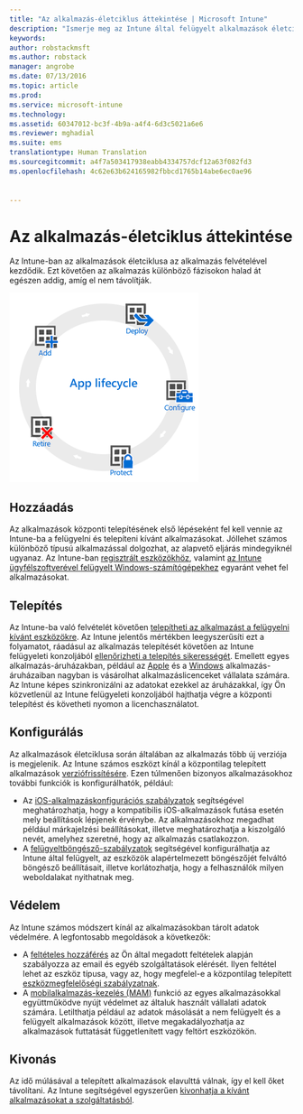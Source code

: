 ```yaml
---
title: "Az alkalmazás-életciklus áttekintése | Microsoft Intune"
description: "Ismerje meg az Intune által felügyelt alkalmazások életciklusát, kezdve a hozzáadásuktól a végső eltávolításukig."
keywords: 
author: robstackmsft
ms.author: robstack
manager: angrobe
ms.date: 07/13/2016
ms.topic: article
ms.prod: 
ms.service: microsoft-intune
ms.technology: 
ms.assetid: 60347012-bc3f-4b9a-a4f4-6d3c5021a6e6
ms.reviewer: mghadial
ms.suite: ems
translationtype: Human Translation
ms.sourcegitcommit: a4f7a503417938eabb4334757dcf12a63f082fd3
ms.openlocfilehash: 4c62e63b624165982fbbcd1765b14abe6ec0ae96


---
```


# Az alkalmazás-életciklus áttekintése

Az Intune-ban az alkalmazások életciklusa az alkalmazás felvételével kezdődik. Ezt követően az alkalmazás különböző fázisokon halad át egészen addig, amíg el nem távolítják.

![Az alkalmazások életciklusa](./media/app-lifecycle.png "the Intune app lifecycle")

## Hozzáadás

Az alkalmazások központi telepítésének első lépéseként fel kell vennie az Intune-ba a felügyelni és telepíteni kívánt alkalmazásokat. Jóllehet számos különböző típusú alkalmazással dolgozhat, az alapvető eljárás mindegyiknél ugyanaz. Az Intune-ban [regisztrált eszközökhöz](add-apps-for-mobile-devices-in-microsoft-intune.md), valamint [az Intune ügyfélszoftverével felügyelt Windows-számítógépekhez](add-apps-for-windows-pcs-in-microsoft-intune.md) egyaránt vehet fel alkalmazásokat.

## Telepítés

Az Intune-ba való felvételét követően [telepítheti az alkalmazást a felügyelni kívánt eszközökre](deploy-apps.md). Az Intune jelentős mértékben leegyszerűsíti ezt a folyamatot, ráadásul az alkalmazás telepítését követően az Intune felügyeleti konzoljából [ellenőrizheti a telepítés sikerességét](monitor-apps-in-microsoft-intune.md). Emellett egyes alkalmazás-áruházakban, például az [Apple](manage-ios-apps-you-purchased-through-a-volume-purchase-program-with-microsoft-intune.md) és a [Windows](manage-apps-you-purchased-from-the-windows-store-for-business-with-microsoft-intune.md) alkalmazás-áruházaiban nagyban is vásárolhat alkalmazáslicenceket vállalata számára. Az Intune képes szinkronizálni az adatokat ezekkel az áruházakkal, így Ön közvetlenül az Intune felügyeleti konzoljából hajthatja végre a központi telepítést és követheti nyomon a licenchasználatot.

## Konfigurálás

Az alkalmazások életciklusa során általában az alkalmazás több új verziója is megjelenik. Az Intune számos eszközt kínál a központilag telepített alkalmazások [verziófrissítésére](update-apps-using-microsoft-intune.md). Ezen túlmenően bizonyos alkalmazásokhoz további funkciók is konfigurálhatók, például:
- Az [iOS-alkalmazáskonfigurációs szabályzatok](configure-ios-apps-with-mobile-app-configuration-policies-in-microsoft-intune.md) segítségével meghatározhatja, hogy a kompatibilis iOS-alkalmazások futása esetén mely beállítások lépjenek érvénybe. Az alkalmazásokhoz megadhat például márkajelzési beállításokat, illetve meghatározhatja a kiszolgáló nevét, amelyhez szeretné, hogy az alkalmazás csatlakozzon.
- A [felügyeltböngésző-szabályzatok](manage-internet-access-using-managed-browser-policies.md) segítségével konfigurálhatja az Intune által felügyelt, az eszközök alapértelmezett böngészőjét felváltó böngésző beállításait, illetve korlátozhatja, hogy a felhasználók milyen weboldalakat nyithatnak meg.

## Védelem

Az Intune számos módszert kínál az alkalmazásokban tárolt adatok védelmére. A legfontosabb megoldások a következők:
- A [feltételes hozzáférés](restrict-access-to-email-and-o365-services-with-microsoft-intune.md) az Ön által megadott feltételek alapján szabályozza az email és egyéb szolgáltatások elérését. Ilyen feltétel lehet az eszköz típusa, vagy az, hogy megfelel-e a központilag telepített [eszközmegfelelőségi szabályzatnak](introduction-to-device-compliance-policies-in-microsoft-intune.md).
- A [mobilalkalmazás-kezelés (MAM)](protect-app-data-using-mobile-app-management-policies-with-microsoft-intune.md) funkció az egyes alkalmazásokkal együttműködve nyújt védelmet az általuk használt vállalati adatok számára. Letilthatja például az adatok másolását a nem felügyelt és a felügyelt alkalmazások között, illetve megakadályozhatja az alkalmazások futtatását függetlenített vagy feltört eszközökön.

## Kivonás

Az idő múlásával a telepített alkalmazások elavulttá válnak, így el kell őket távolítani. Az Intune segítségével egyszerűen [kivonhatja a kívánt alkalmazásokat a szolgáltatásból](retire-apps-using-microsoft-intune.md).



<!--HONumber=Oct16_HO4-->


